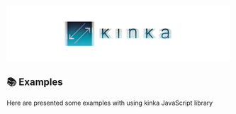 <div align="center">

  [![kinka](https://github.com/acacode/kinka/blob/master/logo.png?raw=true)](https://www.npmjs.com/package/kinka) 

</div>

## 📚 Examples

Here are presented some examples with using kinka JavaScript library  